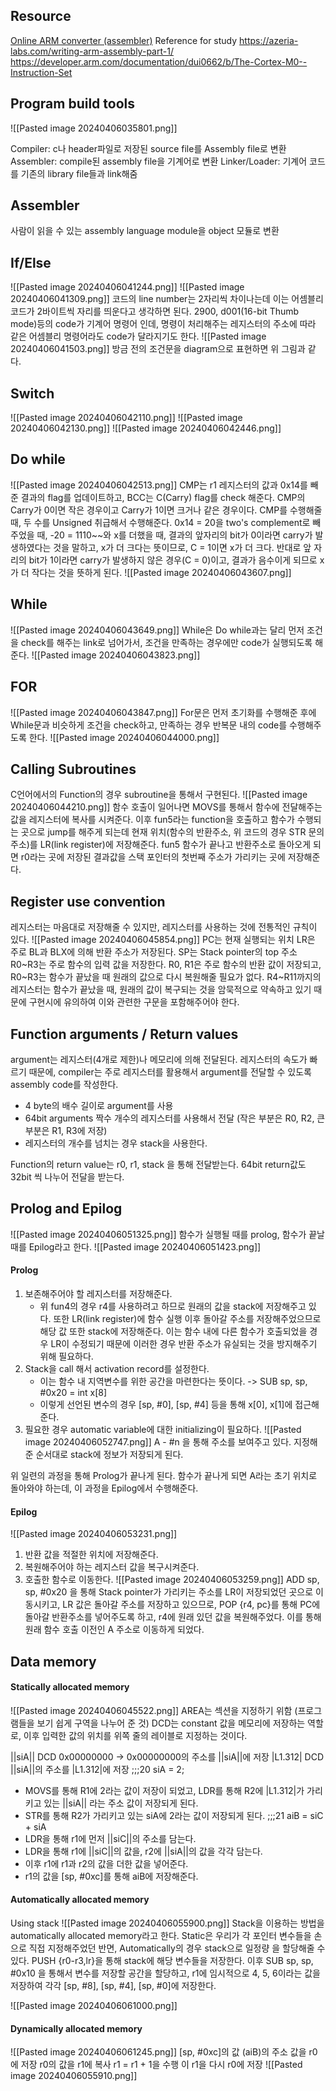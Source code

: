 ## Resource

[Online ARM converter (assembler)](https://armconverter.com)
Reference for study
<https://azeria-labs.com/writing-arm-assembly-part-1/>
<https://developer.arm.com/documentation/dui0662/b/The-Cortex-M0--Instruction-Set>

## Program build tools
![[Pasted image 20240406035801.png]]

Compiler: c나 header파일로 저장된 source file를 Assembly file로 변환
Assembler: compile된 assembly file을 기계어로 변환
Linker/Loader: 기계어 코드를 기존의 library file들과 link해줌

## Assembler

사람이 읽을 수 있는 assembly language module을 object 모듈로 변환

## If/Else

![[Pasted image 20240406041244.png]]
![[Pasted image 20240406041309.png]]
코드의 line number는 2자리씩 차이나는데 이는 어셈블리 코드가 2바이트씩 자리를 띄운다고 생각하면 된다.
2900, d001(16-bit Thumb mode)등의 code가 기계어 명령어 인데, 명령이 처리해주는 레지스터의 주소에 따라 같은 어셈블리 명령어라도 code가 달라지기도 한다. 
![[Pasted image 20240406041503.png]]
방금 전의 조건문을 diagram으로 표현하면 위 그림과 같다.

## Switch

![[Pasted image 20240406042110.png]]
![[Pasted image 20240406042130.png]]
![[Pasted image 20240406042446.png]]

## Do while
![[Pasted image 20240406042513.png]]
CMP는 r1 레지스터의 값과 0x14를 빼준 결과의 flag를 업데이트하고,
BCC는 C(Carry) flag를 check 해준다.
CMP의 Carry가 0이면 작은 경우이고 Carry가 1이면 크거나 같은 경우이다. 
CMP를 수행해줄 때, 두 수를 Unsigned 취급해서 수행해준다.
0x14 = 20을 two's complement로 빼 주었을 때, -20 = 1110\~~와  x를 더했을 때, 결과의 앞자리의 bit가 0이라면 carry가 발생하였다는 것을 말하고, x가 더 크다는 뜻이므로, C = 1이면 x가 더 크다. 반대로 앞 자리의 bit가 1이라면 carry가 발생하지 않은 경우(C = 0)이고, 결과가 음수이게 되므로 x가 더 작다는 것을 뜻하게 된다.
![[Pasted image 20240406043607.png]]

## While

![[Pasted image 20240406043649.png]]
While은 Do while과는 달리 먼저 조건을 check를 해주는 link로 넘어가서, 조건을 만족하는 경우에만 code가 실행되도록 해준다.
![[Pasted image 20240406043823.png]]

## FOR

![[Pasted image 20240406043847.png]]
For문은 먼저 초기화를 수행해준 후에 While문과 비슷하게 조건을 check하고, 만족하는 경우 반복문 내의 code를 수행해주도록 한다.
![[Pasted image 20240406044000.png]]

## Calling Subroutines

C언어에서의 Function의 경우 subroutine을 통해서 구현된다.
![[Pasted image 20240406044210.png]]
함수 호출이 일어나면 MOVS를 통해서 함수에 전달해주는 값을 레지스터에 복사를 시켜준다. 이후 fun5라는 function을 호출하고 함수가 수행되는 곳으로 jump를 해주게 되는데 현재 위치(함수의 반환주소, 위 코드의 경우 STR 문의 주소)를 LR(link register)에 저장해준다.
fun5 함수가 끝나고 반환주소로 돌아오게 되면 r0라는 곳에 저장된 결과값을 스택 포인터의 첫번째 주소가 가리키는 곳에 저장해준다. 

## Register use convention

레지스터는 마음대로 저장해줄 수 있지만, 레지스터를 사용하는 것에 전통적인 규칙이 있다.
![[Pasted image 20240406045854.png]]
PC는 현재 실행되는 위치
LR은 주로 BL과 BLX에 의해 반환 주소가 저장된다.
SP는 Stack pointer의 top 주소
R0~R3는 주로 함수의 입력 값을 저장한다. R0, R1은 주로 함수의 반환 값이 저장되고, R0~R3는 함수가 끝났을 때 원래의 값으로 다시 복원해줄 필요가 없다.
R4~R11까지의 레지스터는 함수가 끝났을 때, 원래의 값이 복구되는 것을 암묵적으로 약속하고 있기 때문에 구현시에 유의하여 이와 관련한 구문을 포함해주어야 한다.

## Function arguments / Return values

argument는 레지스터(4개로 제한)나 메모리에 의해 전달된다. 레지스터의 속도가 빠르기 때문에, compiler는 주로 레지스터를 활용해서 argument를 전달할 수 있도록 assembly code를 작성한다.
- 4 byte의 배수 길이로 argument를 사용
- 64bit arguments 짝수 개수의 레지스터를 사용해서 전달 (작은 부분은 R0, R2, 큰 부분은 R1, R3에 저장)
- 레지스터의 개수를 넘치는 경우 stack을 사용한다.

Function의 return value는 r0, r1, stack 을 통해 전달받는다. 64bit return값도 32bit 씩 나누어 전달을 받는다.

## Prolog and Epilog

![[Pasted image 20240406051325.png]]
함수가 실행될 때를 prolog, 함수가 끝날 때를 Epilog라고 한다.
![[Pasted image 20240406051423.png]]
#### Prolog
1. 보존해주어야 할 레지스터를 저장해준다. 
	- 위 fun4의 경우 r4를 사용하려고 하므로 원래의 값을 stack에 저장해주고 있다. 또한 LR(link register)에 함수 실행 이후 돌아갈 주소를 저장해주었으므로 해당 값 또한 stack에 저장해준다. 이는 함수 내에 다른 함수가 호출되었을 경우 LR이 수정되기 때문에 이러한 경우 반환 주소가 유실되는 것을 방지해주기 위해 필요하다.
2. Stack을 call 해서 activation record를 설정한다.
	- 이는 함수 내 지역변수를 위한 공간을 마련한다는 뜻이다. -> SUB sp, sp, \#0x20 = int x\[8]
	- 이렇게 선언된 변수의 경우 \[sp, \#0], \[sp, \#4] 등을 통해 x\[0], x\[1]에 접근해준다.
3. 필요한 경우 automatic variable에 대한 initializing이 필요하다.
![[Pasted image 20240406052747.png]]
A - \#n 을 통해 주소를 보여주고 있다. 지정해준 순서대로 stack에 정보가 저장되게 된다.

위 일련의 과정을 통해 Prolog가 끝나게 된다. 함수가 끝나게 되면 A라는 초기 위치로 돌아와야 하는데, 이 과정을 Epilog에서 수행해준다.

#### Epilog
![[Pasted image 20240406053231.png]]
1. 반환 값을 적절한 위치에 저장해준다.
2. 복원해주어야 하는 레지스터 값을 복구시켜준다.
3. 호출한 함수로 이동한다.
![[Pasted image 20240406053259.png]]
ADD sp, sp, \#0x20 을 통해 Stack pointer가 가리키는 주소를 LR이 저장되었던 곳으로 이동시키고, LR 값은 돌아갈 주소를 저장하고 있으므로, POP {r4, pc}를 통해 PC에 돌아갈 반환주소를 넣어주도록 하고, r4에 원래 있던 값을 복원해주었다.
이를 통해 원래 함수 호출 이전인 A 주소로 이동하게 되었다.

## Data memory

#### Statically allocated memory
![[Pasted image 20240406045522.png]]
AREA는 섹션을 지정하기 위함 (프로그램들을 보기 쉽게 구역을 나누어 준 것)
DCD는 constant 값을 메모리에 저장하는 역할로, 이후 입력한 값의 위치를 위쪽 줄의 레이블로 지정하는 것이다. 

||siA||
	DCD 0x00000000 -> 0x00000000의 주소를 ||siA||에 저장
|L1.312|
	DCD ||siA||의 주소를 |L1.312|에 저장
;;;20 siA = 2;
- MOVS를 통해 R1에 2라는 값이 저장이 되었고, LDR를 통해 R2에 |L1.312|가 가리키고 있는 ||siA|| 라는 주소 값이 저장되게 된다. 
- STR를 통해 R2가 가리키고 있는 siA에 2라는 값이 저장되게 된다.
;;;21 aiB = siC + siA
- LDR을 통해 r1에 먼저 ||siC||의 주소를 담는다.
- LDR을 통해 r1에 ||siC||의 값을, r2에 ||siA||의 값을 각각 담는다.
- 이후 r1에 r1과 r2의 값을 더한 값을 넣어준다. 
- r1의 값을 \[sp, \#0xc]를 통해 aiB에 저장해준다.
#### Automatically allocated memory
Using stack
![[Pasted image 20240406055900.png]]
Stack을 이용하는 방법을 automatically allocated memory라고 한다.
Static은 우리가 각 포인터 변수들을 손으로 직접 지정해주었던 반면, Automatically의 경우 stack으로 일정량 을 할당해줄 수 있다. 
PUSH {r0-r3,lr}을 통해 stack에 해당 변수들을 저장한다.
이후 SUB sp, sp, \#0x10 을 통해서 변수를 저장할 공간을 할당하고, r1에 임시적으로 4, 5, 6이라는 값을 저장하여 각각 \[sp, \#8], \[sp, \#4], \[sp, \#0]에 저장한다. 


![[Pasted image 20240406061000.png]]
#### Dynamically allocated memory

![[Pasted image 20240406061245.png]]
\[sp, \#0xc]의 값 (aiB)의 주소 값을 r0에 저장
r0의 값을 r1에 복사
r1 = r1 + 1을 수행
이 r1을 다시 r0에 저장
![[Pasted image 20240406055910.png]]
